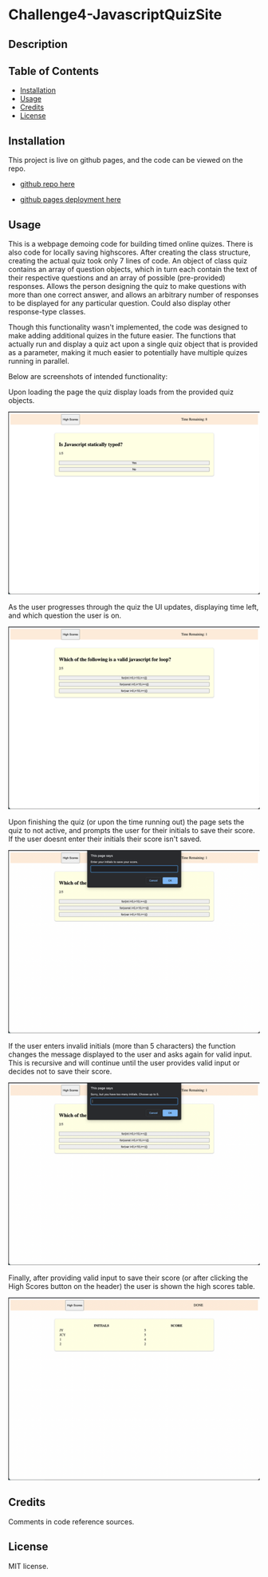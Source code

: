 # Challenge4-JavascriptQuizSite
## Description

## Table of Contents
- [Installation](#installation)
- [Usage](#usage)
- [Credits](#credits)
- [License](#license)

## Installation
This project is live on github pages, and the code can be viewed on the repo.

* [github repo here](https://github.com/jamesyoungGHusername/Challenge4-JavascriptQuizSite)

* [github pages deployment here](https://jamesyoungghusername.github.io/Challenge4-JavascriptQuizSite)

## Usage
This is a webpage demoing code for building timed online quizes. There is also code for locally saving highscores.
After creating the class structure, creating the actual quiz took only 7 lines of code.
An object of class quiz contains an array of question objects, which in turn each contain the text of their respective questions and an array of possible (pre-provided) responses.
Allows the person designing the quiz to make questions with more than one correct answer, and allows an arbitrary number of responses to be displayed for any particular question. Could also display other response-type classes.

Though this functionality wasn't implemented, the code was designed to make adding additional quizes in the future easier. The functions that actually run and display a quiz act upon a single quiz object that is provided as a parameter, making it much easier to potentially have multiple quizes running in parallel.

Below are screenshots of intended functionality:

Upon loading the page the quiz display loads from the provided quiz objects.

![Upon loading the page the quiz starts](./assets/images/Timed-Quiz.png)

As the user progresses through the quiz the UI updates, displaying time left, and which question the user is on.

![Second screenshot of a user who has made more progress in the quiz](./assets/images/Updates-Progress.png)

Upon finishing the quiz (or upon the time running out) the page sets the quiz to not active, and prompts the user for their initials to save their score. If the user doesnt enter their initials their score isn't saved.

![Screenshot of the page prompting the user for their initials](./assets/images/Asks-For-Initials.png)

If the user enters invalid initials (more than 5 characters) the function changes the message displayed to the user and asks again for valid input. This is recursive and will continue until the user provides valid input or decides not to save their score.

![screenshot demonstrating input validation](./assets/images/Input-Validation.png)

Finally, after providing valid input to save their score (or after clicking the High Scores button on the header) the user is shown the high scores table.

![screenshot of the locally stored high scores](./assets/images/Scoreboard.png)


## Credits
Comments in code reference sources.

## License
MIT license.
